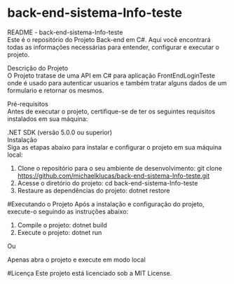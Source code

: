 # back-end-sistema-Info-teste

README - back-end-sistema-Info-teste
<br>
  Este é o repositório do Projeto Back-end em C#. Aqui você encontrará todas as informações necessárias para entender, configurar e executar o projeto.

Descrição do Projeto
<br>
O Projeto tratase de uma API em C# para aplicação FrontEndLoginTeste onde é usado para autenticar usuarios e também tratar alguns dados de um formulario e retornar os mesmos.

Pré-requisitos
<br>
Antes de executar o projeto, certifique-se de ter os seguintes requisitos instalados em sua máquina:

.NET SDK (versão 5.0.0 ou superior)
<br>
Instalação
<br>
Siga as etapas abaixo para instalar e configurar o projeto em sua máquina local:

1. Clone o repositório para o seu ambiente de desenvolvimento:
   git clone https://github.com/michaelklucas/back-end-sistema-Info-teste.git
2. Acesse o diretório do projeto:
     cd back-end-sistema-Info-teste
3. Restaure as dependências do projeto:
    dotnet restore

#Executando o Projeto
  Após a instalação e configuração do projeto, execute-o seguindo as instruções abaixo:

1. Compile o projeto:
  dotnet build
2. Execute o projeto:
  dotnet run

Ou

Apenas abra o projeto e execute em modo local

#Licença
  Este projeto está licenciado sob a MIT License.

